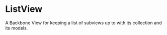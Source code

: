 # ListView

A Backbone View for keeping a list of subviews up to with its collection and its models.
